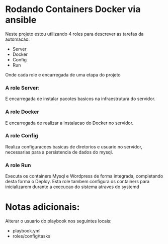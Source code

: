 # Rodando Containers Docker via ansible

Neste projeto estou utilizando 4 roles para descrever as tarefas da automacao:

* Server
* Docker
* Config
* Run

Onde cada role e encarregada de uma etapa do projeto

### A role **Server**:
E encarregada de instalar pacotes basicos na infraestrutura do servidor.
### A role **Docker**

E encarregada de realizar a instalacao do Docker no servidor.

### A role **Config**
Realiza configuracoes basicas de diretorios e usuario no servidor, necessarias para a persistencia de dados do mysql.

### A role **Run**
Executa os containers Mysql e Wordpress de forma integrada, completando desta forma o Deploy.
Esta role tambem configura os containers para inicializarem durante a execucao do sistema atraves do systemd

# Notas adicionais:
Alterar  o usuario do playbook nos seguintes locais:
* playbook.yml 
* roles/config/tasks
